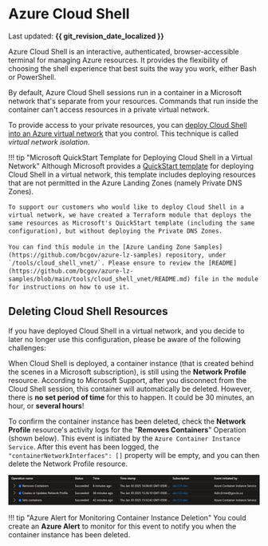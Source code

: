 # Azure Cloud Shell

Last updated: **{{ git_revision_date_localized }}**

Azure Cloud Shell is an interactive, authenticated, browser-accessible terminal for managing Azure resources. It provides the flexibility of choosing the shell experience that best suits the way you work, either Bash or PowerShell.

By default, Azure Cloud Shell sessions run in a container in a Microsoft network that's separate from your resources. Commands that run inside the container can't access resources in a private virtual network.

To provide access to your private resources, you can [deploy Cloud Shell into an Azure virtual network](https://learn.microsoft.com/en-us/azure/cloud-shell/vnet/overview) that you control. This technique is called _virtual network isolation_.

!!! tip "Microsoft QuickStart Template for Deploying Cloud Shell in a Virtual Network"
    Although Microsoft provides a [QuickStart template](https://learn.microsoft.com/en-us/azure/cloud-shell/vnet/deployment) for deploying Cloud Shell in a virtual network, this template includes deploying resources that are not permitted in the Azure Landing Zones (namely Private DNS Zones).

    To support our customers who would like to deploy Cloud Shell in a virtual network, we have created a Terraform module that deploys the same resources as Microsoft's QuickStart template (including the same configuration), but without deploying the Private DNS Zones. 
    
    You can find this module in the [Azure Landing Zone Samples](https://github.com/bcgov/azure-lz-samples) repository, under `/tools/cloud_shell_vnet/`. Please ensure to review the [README](https://github.com/bcgov/azure-lz-samples/blob/main/tools/cloud_shell_vnet/README.md) file in the module for instructions on how to use it.

## Deleting Cloud Shell Resources

If you have deployed Cloud Shell in a virtual network, and you decide to later no longer use this configuration, please be aware of the following challenges:

When Cloud Shell is deployed, a container instance (that is created behind the scenes in a Microsoft subscription), is still using the **Network Profile** resource. According to Microsoft Support, after you disconnect from the Cloud Shell session, this container will automatically be deleted. However, there is **no set period of time** for this to happen. It could be 30 minutes, an hour, or **several hours**!

To confirm the container instance has been deleted, check the **Network Profile** resource's activity logs for the "**Removes Containers**" Operation (shown below). This event is initiated by the `Azure Container Instance Service`. After this event has been logged, the `"containerNetworkInterfaces": []` property will be empty, and you can then delete the Network Profile resource.

![Azure Cloud Shell - Removes Containers Operation Event](../images/azure-cloud-shell-remove-containers-event.png "Azure Cloud Shell - Removes Containers Operation Event")

!!! tip "Azure Alert for Monitoring Container Instance Deletion"
    You could create an **Azure Alert** to monitor for this event to notify you when the container instance has been deleted.
